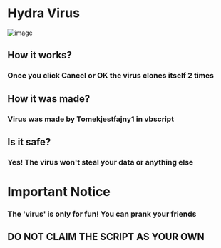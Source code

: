 # Hydra Virus
![image](https://user-images.githubusercontent.com/117757363/232543116-73ea6b56-037d-42d8-a7c9-5ab377452b27.png)
## How it works?
### Once you click Cancel or OK the virus clones itself 2 times
## How it was made?
### Virus was made by Tomekjestfajny1 in vbscript
## Is it safe? 
### Yes! The virus won't steal your data or anything else

# Important Notice
### The 'virus' is only for fun! You can prank your friends
## DO NOT CLAIM THE SCRIPT AS YOUR OWN
